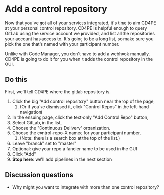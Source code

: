# Add a control repository

Now that you've got all of your services integrated, it's time to aim CD4PE at your personal control repository.  CD4PE is helpful enough to query GitLab using the service account we provided, and list all the repositories your account has access to.  It's going to be a long list, so make sure you pick the one that's named with your participant number.

Unlike with Code Manager, you don't have to add a webhook manually.  CD4PE is going to do it for you when it adds the control repository in the GUI.

## Do this

First, we'll tell CD4PE where the gitlab repository is.

1. Click the big "Add control repository" button near the top of the page,
    1. (Or if you've dismissed it, click "Control Repos" in the left-hand navigation)
1. In the ensuing page, click the text-only "Add Control Repo" button,
1. Select GitLab, in the list,
1. Choose the "Continuous Delivery" organization,
1. Choose the control-repo-X named for your participant number,
    1. (Note: there is a search box at the top of the list.)
1. Leave "branch" set to "master"
1. Optional: give your repo a fancier name to be used in the GUI
1. Click "Add"
1. **Stop here**: we'll add pipelines in the next section

## Discussion questions

* Why might you want to integrate with more than one control repository?
